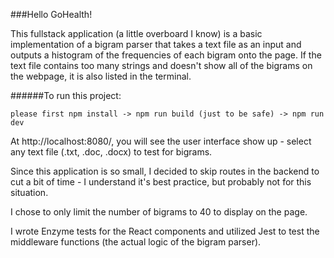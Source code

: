 ###Hello GoHealth!

This fullstack application (a little overboard I know) is a basic implementation of a bigram parser that takes a text file as an input and outputs a histogram of the frequencies of each bigram onto the page. If the text file contains too many strings and doesn't show all of the bigrams on the webpage, it is also listed in the terminal.

######To run this project:
```
please first npm install -> npm run build (just to be safe) -> npm run dev
```

At http://localhost:8080/, you will see the user interface show up - select any text file (.txt, .doc, .docx) to test for bigrams.

Since this application is so small, I decided to skip routes in the backend to cut a bit of time - I understand it's best practice, but probably not for this situation.

I chose to only limit the number of bigrams to 40 to display on the page.

I wrote Enzyme tests for the React components and utilized Jest to test the middleware functions (the actual logic of the bigram parser).
